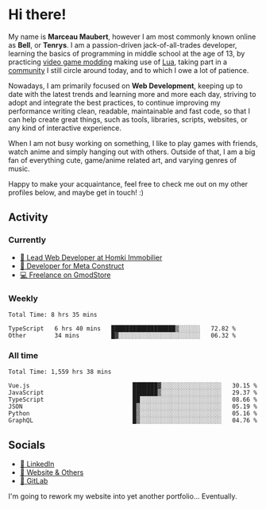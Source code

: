 # Hi there!

My name is **Marceau Maubert**, however I am most commonly known online as **Bell**, or **Tenrys**. I am a passion-driven jack-of-all-trades developer, learning the basics of programming in middle school at the age of 13, by practicing [video game modding](https://garrysmod.com) making use of [Lua](https://lua.org), taking part in a [community](https://metastruct.net) I still circle around today, and to which I owe a lot of patience.

Nowadays, I am primarily focused on **Web Development**, keeping up to date with the latest trends and learning more and more each day, striving to adopt  and integrate the best practices, to continue improving my performance writing clean, readable, maintainable and fast code, so that I can help create great things, such as tools, libraries, scripts, websites, or any kind of interactive experience.

When I am not busy working on something, I like to play games with friends, watch anime and simply hanging out with others. Outside of that, I am a big fan of everything cute, game/anime related art, and varying genres of music.

Happy to make your acquaintance, feel free to check me out on my other profiles below, and maybe get in touch! :)

## Activity

### Currently

- [🏢 Lead Web Developer at Homki Immobilier](https://homki-immobilier.com)
- [🎈 Developer for Meta Construct](https://metastruct.net)
- [💻 Freelance on GmodStore](https://www.gmodstore.com/users/Tenrys)

### Weekly
<!--START_SECTION:wakaWeekly-->

```text
Total Time: 8 hrs 35 mins

TypeScript   6 hrs 40 mins   ██████████████████▒░░░░░░   72.82 %
Other        34 mins         █▓░░░░░░░░░░░░░░░░░░░░░░░   06.32 %
```

<!--END_SECTION:wakaWeekly-->

### All time
<!--START_SECTION:wakaTotal-->

```text
Total Time: 1,559 hrs 38 mins

Vue.js                             ███████▓░░░░░░░░░░░░░░░░░   30.15 %
JavaScript                         ███████▒░░░░░░░░░░░░░░░░░   29.37 %
TypeScript                         ██░░░░░░░░░░░░░░░░░░░░░░░   08.66 %
JSON                               █▒░░░░░░░░░░░░░░░░░░░░░░░   05.19 %
Python                             █▒░░░░░░░░░░░░░░░░░░░░░░░   05.16 %
GraphQL                            █▒░░░░░░░░░░░░░░░░░░░░░░░   04.76 %
```

<!--END_SECTION:wakaTotal-->

## Socials

- [👔 LinkedIn](https://www.linkedin.com/in/marceau-maubert)
- [🔗 Website & Others](https://bell.moe)
- [🦊 GitLab](https://gitlab.com/Tenrys)

I'm going to rework my website into yet another portfolio... Eventually.
